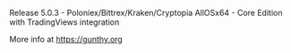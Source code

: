 Release 5.0.3 - Poloniex/Bittrex/Kraken/Cryptopia AllOSx64 - Core Edition with TradingViews integration

More info at https://gunthy.org
